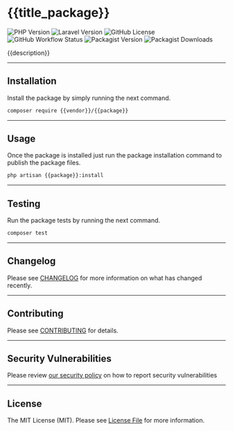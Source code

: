 # {{title_package}}

![PHP Version](https://img.shields.io/badge/PHP-^8.1-blue?logo=php)
![Laravel Version](https://img.shields.io/badge/Laravel-^10.23.1-red?logo=laravel)
![GitHub License](https://img.shields.io/github/license/{{vendor}}/{{package}}?label=License&color=red)
![GitHub Workflow Status](https://img.shields.io/github/actions/workflow/status/{{vendor}}/{{package}}/run-tests.yml?label=Tests)
![Packagist Version](https://img.shields.io/packagist/v/{{vendor}}/{{package}}?label=Latest)
![Packagist Downloads](https://img.shields.io/packagist/dm/{{vendor}}/{{package}}?label=Downloads&color=red)

{{description}}

---

## Installation

Install the package by simply running the next command.

````bash
composer require {{vendor}}/{{package}}
````

---

## Usage

Once the package is installed just run the package installation command to
publish the package files.

```bash
php artisan {{package}}:install
```

---

## Testing

Run the package tests by running the next command.

```bash
composer test
```

---

## Changelog

Please see [CHANGELOG](./CHANGELOG.md) for more information on what has changed recently.

---

## Contributing

Please see [CONTRIBUTING](./CONTRIBUTING.md) for details.

---

## Security Vulnerabilities

Please review [our security policy](../../security/policy) on how to report security vulnerabilities

---

## License

The MIT License (MIT). Please see [License File](./LICENSE.md) for more information.
